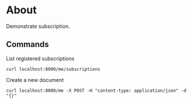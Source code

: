 # About

Demonstrate subscription.

## Commands

List registered subscriptions

```
curl localhost:8000/me/subscriptions
```

Create a new document

```
curl localhost:8000/me -X POST -H "content-type: application/json" -d "{}"
```
